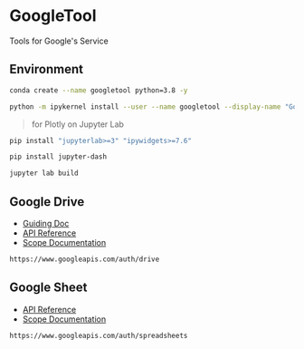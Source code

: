 # GoogleTool
Tools for Google's Service

## Environment
```bash
conda create --name googletool python=3.8 -y
```
```bash
python -m ipykernel install --user --name googletool --display-name "GoogleTool"
```
> for Plotly on Jupyter Lab
```bash
pip install "jupyterlab>=3" "ipywidgets>=7.6"
```
```bash
pip install jupyter-dash
```
```bash
jupyter lab build
```

## Google Drive
- [Guiding Doc](https://developers.google.com/drive/api/guides/about-sdk)
- [API Reference](https://developers.google.com/drive/api/v3/reference/files)
- [Scope Documentation](https://developers.google.com/identity/protocols/oauth2/scopes#drive)
```bash
https://www.googleapis.com/auth/drive
```

## Google Sheet
- [API Reference](https://developers.google.com/sheets/api/reference/rest/v4/spreadsheets/get#body.QUERY_PARAMETERS.ranges)
- [Scope Documentation](https://developers.google.com/sheets/api/guides/authorizing#OAuth2Authorizing)
```bash
https://www.googleapis.com/auth/spreadsheets
```
